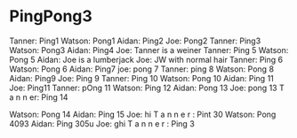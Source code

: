 # PingPong3
Tanner: Ping1
Watson: Pong1
Aidan: Ping2
Joe: Pong2
Tanner: Ping3
Watson: Pong3
Aidan: Ping4
Joe: Tanner is a weiner
Tanner: Ping 5
Watson: Pong 5
Aidan: Joe is a lumberjack
Joe: JW with normal hair
Tanner: Ping 6
Watson: Pong 6
Aidan: Ping7
joe: pong 7
Tanner: ping 8
Watson: Pong 8
Aidan: Ping9
Joe: Ping 9
Tanner: Ping 10
Watson: Pong 10
Aidan: Ping 11
Joe: Ping11
Tanner: pOng 11
Watson: Ping 12
Aidan: Pong 13
Joe: pong 13
T
a
n
n
er: Ping 14

Watson: Pong 14
Aidan: Ping 15
Joe: hi
T
a
n
n
e
r : Pint 30
Watson: Pong 4093
Aidan: Ping 305u
Joe: ghi
T
a
n
n
e
r
: Ping 3
